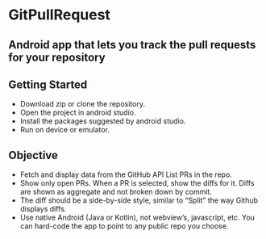 # GitPullRequest
Android app that lets you track the pull requests for your repository
---
## Getting Started
* Download zip or clone the repository.
* Open the project in android studio.
* Install the packages suggested by android studio.
* Run on device or emulator.

## Objective
* Fetch and display data from the GitHub API List PRs in the repo.
* Show only open PRs. When a PR is selected, show the diffs for it. Diffs are shown as aggregate and not broken down by commit.
* The diff should be a side-by-side style, similar to “Split” the way Github displays diffs.
* Use native Android (Java or Kotlin), not webview’s, javascript, etc. You can hard-code the app to point to any public repo you choose. 
